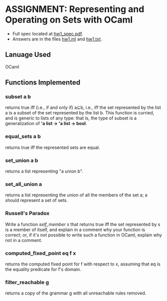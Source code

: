 # ASSIGNMENT: Representing and Operating on Sets with OCaml
- Full spec located at [hw1_spec.pdf](https://github.com/jpicchi18/programming-languages-course-projects/blob/main/hw_1/hw1_spec.pdf).
- Answers are in the files [hw1.ml](https://github.com/jpicchi18/programming-languages-course-projects/blob/main/hw_1/hw1.ml) and 
[hw1.txt](https://github.com/jpicchi18/programming-languages-course-projects/blob/main/hw_1/hw1.txt).

## Lanuage Used
OCaml

## Functions Implemented

### subset a b
returns true iff (i.e., if and only if) a⊆b, i.e., iff the set represented by the list a is a
    subset of the set represented by the list b. This function is curried, and is generic to lists of any type: that is, the type of
    subset is a generalization of **'a list -> 'a list -> bool**.

### equal_sets a b
returns true iff the represented sets are equal.

### set_union a b
returns a list representing "a union b".

### set_all_union a
returns a list representing the union of all the members of the set a; a should represent a set of sets.

### Russell's Paradox
Write a function *self_member s* that returns true iff the set
represented by s is a member of itself, and explain in a comment why your function is correct; or, if it's not possible to write such a function
in OCaml, explain why not in a comment.

### computed_fixed_point eq f x
returns the computed fixed point for f with respect to x, assuming that eq is the
equality predicate for f's domain.

### filter_reachable g
returns a copy of the grammar g with all unreachable rules removed.
